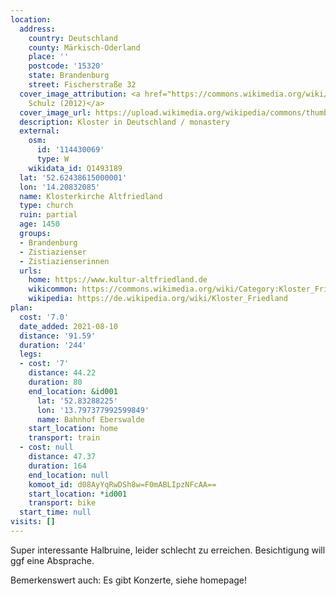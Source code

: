 ```yaml
---
location:
  address:
    country: Deutschland
    county: Märkisch-Oderland
    place: ''
    postcode: '15320'
    state: Brandenburg
    street: Fischerstraße 32
  cover_image_attribution: <a href="https://commons.wikimedia.org/wiki/File:Kloster_Friedland_02.jpg">Lienhard
    Schulz (2012)</a>
  cover_image_url: https://upload.wikimedia.org/wikipedia/commons/thumb/a/a2/Kloster_Friedland_02.jpg/600px-a.jpg
  description: Kloster in Deutschland / monastery
  external:
    osm:
      id: '114430069'
      type: W
    wikidata_id: Q1493189
  lat: '52.62438615000001'
  lon: '14.20832085'
  name: Klosterkirche Altfriedland
  type: church
  ruin: partial
  age: 1450
  groups:
  - Brandenburg
  - Zistiazienser
  - Zistiazienserinnen
  urls:
    home: https://www.kultur-altfriedland.de
    wikicommon: https://commons.wikimedia.org/wiki/Category:Kloster_Friedland
    wikipedia: https://de.wikipedia.org/wiki/Kloster_Friedland
plan:
  cost: '7.0'
  date_added: 2021-08-10
  distance: '91.59'
  duration: '244'
  legs:
  - cost: '7'
    distance: 44.22
    duration: 80
    end_location: &id001
      lat: '52.83288225'
      lon: '13.797377992599849'
      name: Bahnhof Eberswalde
    start_location: home
    transport: train
  - cost: null
    distance: 47.37
    duration: 164
    end_location: null
    komoot_id: d08AyYqRwDSh8w=F0mABLIpzNFcAA==
    start_location: *id001
    transport: bike
  start_time: null
visits: []
---
```


Super interessante Halbruine, leider schlecht zu erreichen. Besichtigung will ggf eine Absprache.

Bemerkenswert auch: Es gibt Konzerte, siehe homepage!
